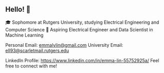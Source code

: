 ## Hello! 👋

🎓 Sophomore at Rutgers University, studying Electrical Engineering and Computer Science
🔭 Aspiring Electrical Engineer and Data Scientist in Machine Learning

Personal Email: emmalylin@gmail.com
University Email: ell93@scarletmail.rutgers.edu

LinkedIn Profile: https://www.linkedin.com/in/emma-lin-55752925a/
Feel free to connect with me!

<!--✨ _special_ ✨
🔭 I’m currently working on training with ML/AI with Break Through Tech @ Cornell
- 🌱 I’m currently learning ...
- 👯 I’m looking to collaborate on ...
- 🤔 I’m looking for help with ...
- 💬 Ask me about ...
- 📫 How to reach me: ...
- 😄 Pronouns: ...
- ⚡ Fun fact: ...
-->
